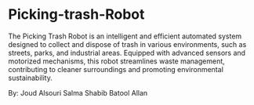 # Picking-trash-Robot

The Picking Trash Robot is an intelligent and efficient automated system designed to collect and dispose of trash in various environments, such as streets, parks, and industrial areas. Equipped with advanced sensors and motorized mechanisms, this robot streamlines waste management, contributing to cleaner surroundings and promoting environmental sustainability.

By: Joud Alsouri Salma Shabib Batool Allan
